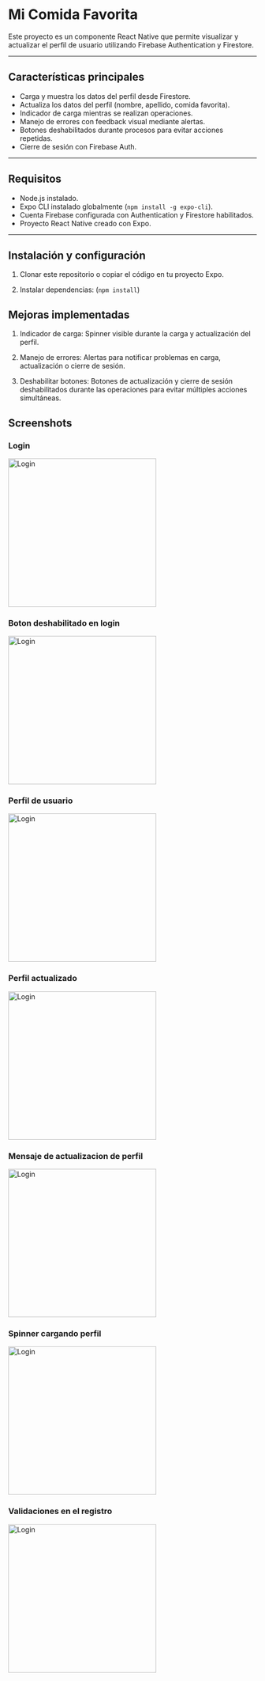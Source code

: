 # Mi Comida Favorita

Este proyecto es un componente React Native que permite visualizar y actualizar el perfil de usuario utilizando Firebase Authentication y Firestore.

---

## Características principales

- Carga y muestra los datos del perfil desde Firestore.
- Actualiza los datos del perfil (nombre, apellido, comida favorita).
- Indicador de carga mientras se realizan operaciones.
- Manejo de errores con feedback visual mediante alertas.
- Botones deshabilitados durante procesos para evitar acciones repetidas.
- Cierre de sesión con Firebase Auth.

---

## Requisitos

- Node.js instalado.
- Expo CLI instalado globalmente (`npm install -g expo-cli`).
- Cuenta Firebase configurada con Authentication y Firestore habilitados.
- Proyecto React Native creado con Expo.

---

## Instalación y configuración

1. Clonar este repositorio o copiar el código en tu proyecto Expo.

2. Instalar dependencias:  (`npm install`)

## Mejoras implementadas

1. Indicador de carga: Spinner visible durante la carga y actualización del perfil.

2. Manejo de errores: Alertas para notificar problemas en carga, actualización o cierre de sesión.

3. Deshabilitar botones: Botones de actualización y cierre de sesión deshabilitados durante las operaciones para evitar múltiples acciones simultáneas.

## Screenshots

### Login

<img src="./assets/login.jpg" alt="Login" width="300"/>

### Boton deshabilitado en login

<img src="./assets/login1.jpg" alt="Login" width="300"/>

### Perfil de usuario

<img src="./assets/perfil.jpg" alt="Login" width="300"/>

### Perfil actualizado

<img src="./assets/perfilactualizado.jpg" alt="Login" width="300"/>

### Mensaje de actualizacion de perfil

<img src="./assets/perfilmensaje.jpg" alt="Login" width="300"/>

### Spinner cargando perfil

<img src="./assets/spinnercargando.jpg" alt="Login" width="300"/>

### Validaciones en el registro

<img src="./assets/validacionregistro.jpg" alt="Login" width="300"/>